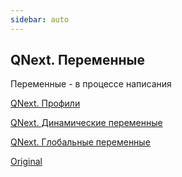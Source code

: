 ```yaml
---
sidebar: auto
---
```


## QNext. Переменные

Переменные - в процессе написания



[QNext. Профили](/docs-test/ph/admin/profile-about)

[QNext. Динамические переменные](/docs-test/ph/reactions/dynamicvariable)

[QNext. Глобальные переменные](/docs-test/ph/admin/globalvariables-about)

[Original](https://telegra.ph/QNext-admin-variables-about-02-08)